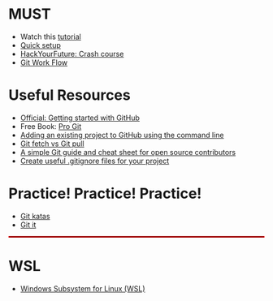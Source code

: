 # MUST
<ul>
  <li>Watch this <a href="https://www.youtube.com/playlist?list=PLWKjhJtqVAbkFiqHnNaxpOPhh9tSWMXIF">tutorial</a></li>
  <li><a href="https://github.com/HackTechGO/Command-Git/blob/master/git-setup.md">Quick setup</a></li>
  <li><a href="https://github.com/HackTechGO/Git">HackYourFuture: Crash course</a></li>  
  <li><a href="https://www.evernote.com/shard/s386/u/0/sh/3412b595-d426-43e9-8640-d5d32951cb4f/c8d0a69a99149b5b70353399895a65e0">Git Work Flow</a></li>
</ul> 

# Useful Resources
<ul>   
  <li><a href="https://help.github.com/en">Official: Getting started with GitHub</a></li>
  <li>Free Book: <a href="https://git-scm.com/book/en/v2">Pro Git</a></li>
  <li><a href="https://help.github.com/en/articles/adding-an-existing-project-to-github-using-the-command-line">Adding an existing project to GitHub using the command line </a></li>
  <li><a href="https://stackoverflow.com/questions/292357/what-is-the-difference-between-git-pull-and-git-fetch">Git fetch vs Git pull</a>
  </li>
  <li><a href="https://www.evernote.com/shard/s386/u/0/sh/cf184876-fc35-4ec6-b81d-e1c405731e5a/3bc6edf38bb5e82828bcd3bfcd173b32">A simple Git guide and cheat sheet for open source contributors</a></li>
  <li><a href="https://www.gitignore.io/">Create useful .gitignore files for your project</a></li>
</ul> 

# Practice! Practice! Practice!
<ul>
  <li><a href="https://github.com/HackTechGO/git-katas" target="_blank">Git katas </a></li>
  <li><a href="https://github.com/HackTechGO/git-it-electron" target="_blank">Git it </a></li>
</ul>
<hr/ style="border: 1px solid red;">

# WSL
<ul>
  <li><a href="https://github.com/HackTechGO/WSL" target="_blank">Windows Subsystem for Linux (WSL)</a></li>
</ul>
